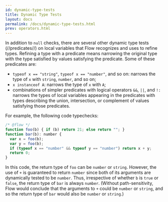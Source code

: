 ```yaml
---
id: dynamic-type-tests
title: Dynamic Type Tests
layout: docs
permalink: /docs/dynamic-type-tests.html
prev: operators.html
---
```


In addition to `null` checks, there are several other dynamic type tests 
(//predicates//) on local variables that Flow recognizes and uses to refine 
types. Refining a type with a predicate means narrowing the original type with 
the type satisfied by values satisfying the predicate. Some of these 
predicates are:

- `typeof x == "string"`, `typeof x == "number"`, and so on: narrows the type 
  of `x` with `string`, `number`, and so on;
- `x instanceof A`: narrows the type of `x` with `A`;
- combinations of simpler predicates with logical operators `&&`, `||`, and 
  `!:` narrows the types of local variables appearing in the predicates with 
  types describing the union, intersection, or complement of values satisfying 
  those predicates.

For example, the following code typechecks:

```javascript
/* @flow */
function foo(b) { if (b) return 21; else return ""; }
function bar(b): number {
  var x = foo(b);
  var y = foo(b);
  if (typeof x == "number" && typeof y == "number") return x + y;
  return 0;    
}
```

In this code, the return type of `foo` can be `number` or `string`. 
However, the use of `+` is guaranteed to return `number` since both of its 
arguments are dynamically tested to be `number`. Thus, irrespective of whether 
`b` is `true` or `false`, the return type of `bar` is always 
`number`. (Without path-sensitivity, Flow would conclude that the arguments to 
`+` could be `number` or `string`, and so the return type of `bar` would also 
be `number` or `string`.)
